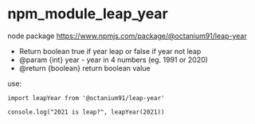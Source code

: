 # npm_module_leap_year

node package https://www.npmjs.com/package/@octanium91/leap-year

* Return boolean true if year leap or false if year not leap
* @param {int} year - year in 4 numbers (eg. 1991 or 2020)
* @return {boolean} return boolean value

use:

```
import leapYear from '@octanium91/leap-year'

console.log("2021 is leap?", leapYear(2021))
```
